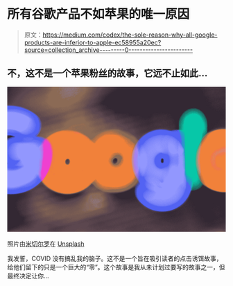 # 所有谷歌产品不如苹果的唯一原因

> 原文：<https://medium.com/codex/the-sole-reason-why-all-google-products-are-inferior-to-apple-ec58955a20ec?source=collection_archive---------0----------------------->

## 不，这不是一个苹果粉丝的故事，它远不止如此…

![](img/829ed816d7e40444802ed235070b0f86.png)

照片由[米切尔罗](https://unsplash.com/@mitchel3uo?utm_source=medium&utm_medium=referral)在 [Unsplash](https://unsplash.com?utm_source=medium&utm_medium=referral)

我发誓，COVID 没有搞乱我的脑子。这不是一个旨在吸引读者的点击诱饵故事，给他们留下的只是一个巨大的“零”。这个故事是我从未计划过要写的故事之一，但最终决定让你…